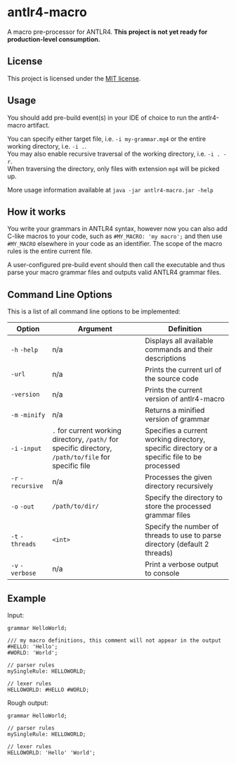 antlr4-macro
============

A macro pre-processor for ANTLR4. **This project is not yet ready for
production-level consumption.**

## License
This project is licensed under the [MIT license](LICENSE).

## Usage
You should add pre-build event(s) in your IDE of choice to run the
antlr4-macro artifact.  

You can specify either target file, i.e. `-i my-grammar.mg4` or the
entire working directory, i.e. `-i .`.  
You may also enable recursive
traversal of the working directory, i.e. `-i . -r`.  
When traversing the directory, only files with extension `mg4` will be
picked up.  

More usage information available at `java -jar antlr4-macro.jar -help`

## How it works
You write your grammars in ANTLR4 syntax, however now you can also add
C-like macros to your code, such as `#MY_MACRO: 'my macro';` and then
use `#MY_MACRO` elsewhere in your code as an identifier. The scope
of the macro rules is the entire current file.

A user-configured pre-build event should then call the executable
and thus parse your macro grammar files and outputs valid ANTLR4 grammar
files.

## Command Line Options
This is a list of all command line options to be implemented:

| Option | Argument | Definition |
| ------ | -------- | ---------- |
| `-h` `-help` | n/a | Displays all available commands and their descriptions |
| `-url` | n/a | Prints the current url of the source code |
| `-version` | n/a | Prints the current version of antlr4-macro |
| `-m` `-minify` | n/a | Returns a minified version of grammar |
| `-i` `-input` | `.` for current working directory, `/path/` for specific directory, `/path/to/file` for specific file | Specifies a current working directory, specific directory or a specific file to be processed |
| `-r` `-recursive` | n/a | Processes the given directory recursively |
| `-o` `-out` | `/path/to/dir/` | Specify the directory to store the processed grammar files |
| `-t` `-threads` | `<int>` | Specify the number of threads to use to parse directory (default 2 threads) |
| `-v` `-verbose` | n/a | Print a verbose output to console |

## Example
Input:
```
grammar HelloWorld;

/// my macro definitions, this comment will not appear in the output
#HELLO: 'Hello';
#WORLD: 'World';

// parser rules
mySingleRule: HELLOWORLD;

// lexer rules
HELLOWORLD: #HELLO #WORLD;
```

Rough output:
```
grammar HelloWorld;

// parser rules
mySingleRule: HELLOWORLD;

// lexer rules
HELLOWORLD: 'Hello' 'World';
```